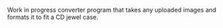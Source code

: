 Work in progress converter program that takes any uploaded images and formats it to fit a CD jewel case.